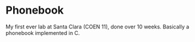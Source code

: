 # Phonebook

My first ever lab at Santa Clara (COEN 11), done over 10 weeks. Basically a phonebook implemented in C.
